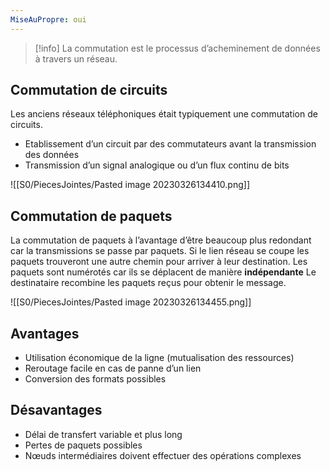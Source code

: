 ```yaml
---
MiseAuPropre: oui
---
```


> [!info] 
> La commutation est le processus d’acheminement de données à travers un réseau.

## Commutation de circuits
Les anciens réseaux téléphoniques était typiquement une commutation de circuits.

-   Etablissement d’un circuit par des commutateurs avant la transmission des données
-   Transmission d’un signal analogique ou d’un flux continu de bits

![[S0/PiecesJointes/Pasted image 20230326134410.png]]

## Commutation de paquets
La commutation de paquets à l’avantage d’être beaucoup plus redondant car la transmissions se passe par paquets. Si le lien réseau se coupe les paquets trouveront une autre chemin pour arriver à leur destination. Les paquets sont numérotés car ils se déplacent de manière **indépendante** Le destinataire recombine les paquets reçus pour obtenir le message.

![[S0/PiecesJointes/Pasted image 20230326134455.png]]

## Avantages
-   Utilisation économique de la ligne (mutualisation des ressources)
-   Reroutage facile en cas de panne d’un lien
-   Conversion des formats possibles

## Désavantages
-   Délai de transfert variable et plus long
-   Pertes de paquets possibles
-   Nœuds intermédiaires doivent effectuer des opérations complexes